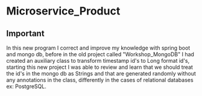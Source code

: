 # Microservice_Product

<h2> Important </h2>

<p> In this new program I correct and improve my knowledge with spring boot and mongo db, before in the old project called "Workshop_MongoDB" I had created an auxiliary class to transform timestamp id's to Long format id's, starting this new project I was able to review and learn that we should treat the id's in the mongo db as Strings and that are generated randomly without any annotations in the class, differently in the cases of relational databases ex: PostgreSQL. </p>

